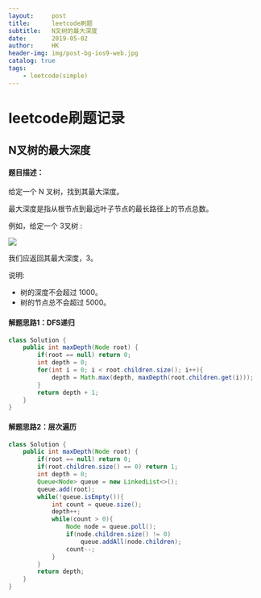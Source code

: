 ```yaml
---
layout:     post
title:      leetcode刷题
subtitle:   N叉树的最大深度
date:       2019-05-02
author:     HK
header-img: img/post-bg-ios9-web.jpg
catalog: true
tags:
    - leetcode(simple)
---
```

# leetcode刷题记录
## N叉树的最大深度

#### 题目描述：
给定一个 N 叉树，找到其最大深度。

最大深度是指从根节点到最远叶子节点的最长路径上的节点总数。

例如，给定一个 3叉树 :

![](https://assets.leetcode-cn.com/aliyun-lc-upload/uploads/2018/10/12/narytreeexample.png)

我们应返回其最大深度，3。

说明:

* 树的深度不会超过 1000。
* 树的节点总不会超过 5000。

#### 解题思路1：DFS递归
```java
class Solution {
    public int maxDepth(Node root) {
        if(root == null) return 0;
        int depth = 0;
        for(int i = 0; i < root.children.size(); i++){
            depth = Math.max(depth, maxDepth(root.children.get(i)));
        }
        return depth + 1;
    }
}
```

#### 解题思路2：层次遍历
```java
class Solution {
    public int maxDepth(Node root) {
        if(root == null) return 0;
        if(root.children.size() == 0) return 1;
        int depth = 0;
        Queue<Node> queue = new LinkedList<>();
        queue.add(root);
        while(!queue.isEmpty()){
            int count = queue.size();
            depth++;
            while(count > 0){
                Node node = queue.poll();
                if(node.children.size() != 0)
                    queue.addAll(node.children);
                count--;
            }
        }
        return depth;
    }
}
```
